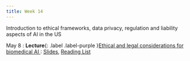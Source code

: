 ```yaml
---
title: Week 14
---
```


Introduction to ethical frameworks, data privacy, regulation and liability aspects of AI in the US

May 8
: **Lecture**{: .label .label-purple }[Ethical and legal considerations for biomedical AI ](/BMI702/lectures/week14)
  : [Slides](BMI702/assets/gerke-BMI702-L14.pdf), [Reading List](/BMI702/lectures/week14)

